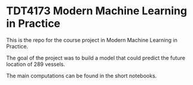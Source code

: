 # TDT4173 Modern Machine Learning in Practice

This is the repo for the course project in Modern Machine Learning in Practice.

The goal of the project was to build a model that could predict the future location of 289 vessels. 

The main computations can be found in the short notebooks.
